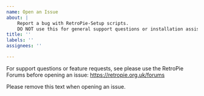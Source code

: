 ```yaml
---
name: Open an Issue
about: |
    Report a bug with RetroPie-Setup scripts.    
    DO NOT use this for general support questions or installation assistance !
title: ''
labels: ''
assignees: ''

---
```

For support questions or feature requests, see please use the RetroPie Forums before opening an issue:
https://retropie.org.uk/forums

Please remove this text when opening an issue.


